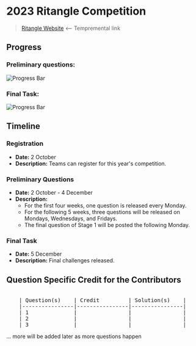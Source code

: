 # 2023 Ritangle Competition
> [Ritangle Website](https://mei.org.uk/ritangle/) ⟵ Tempremental link

## Progress
### Preliminary questions: 
<img src="https://geps.dev/progress/0" alt="Progress Bar"/>

### Final Task: 
<img src="https://geps.dev/progress/0" alt="Progress Bar"/>

## Timeline
### Registration
- **Date:** 2 October
- **Description:** Teams can register for this year's competition.
### Preliminary Questions
- **Date:** 2 October - 4 December
- **Description:** 
  - For the first four weeks, one question is released every Monday.
  - For the following 5 weeks, three questions will be released on Mondays, Wednesdays, and Fridays.
  - The final question of Stage 1 will be posted the following Monday.
### Final Task
- **Date:** 5 December
- **Description:** Final challenges released.

## Question Specific Credit for the Contributors
<pre align="center">

| Question(s)    | Credit         | Solution(s)    |
|----------------|----------------|----------------|
| 1              |                |                |
| 2              |                |                |
| 3              |                |                |
</pre>
... more will be added later as more questions happen